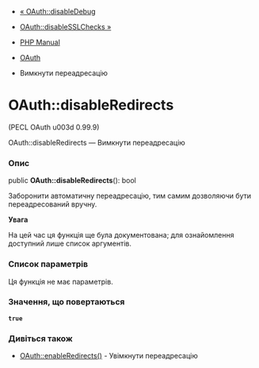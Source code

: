 - [« OAuth::disableDebug](oauth.disabledebug.md)
- [OAuth::disableSSLChecks »](oauth.disablesslchecks.md)

- [PHP Manual](index.md)
- [OAuth](class.oauth.md)
- Вимкнути переадресацію

# OAuth::disableRedirects

(PECL OAuth u003d 0.99.9)

OAuth::disableRedirects — Вимкнути переадресацію

### Опис

public **OAuth::disableRedirects**(): bool

Заборонити автоматичну переадресацію, тим самим дозволяючи бути
переадресований вручну.

**Увага**

На цей час ця функція ще була документована; для
ознайомлення доступний лише список аргументів.

### Список параметрів

Ця функція не має параметрів.

### Значення, що повертаються

**`true`**

### Дивіться також

- [OAuth::enableRedirects()](oauth.enableredirects.md) - Увімкнути
переадресацію
